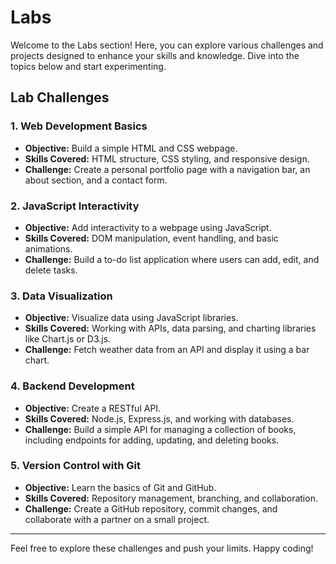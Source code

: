 # Labs

Welcome to the Labs section! Here, you can explore various challenges and projects designed to enhance your skills and knowledge. Dive into the topics below and start experimenting.

## Lab Challenges

### 1. **Web Development Basics**
- **Objective:** Build a simple HTML and CSS webpage.
- **Skills Covered:** HTML structure, CSS styling, and responsive design.
- **Challenge:** Create a personal portfolio page with a navigation bar, an about section, and a contact form.

### 2. **JavaScript Interactivity**
- **Objective:** Add interactivity to a webpage using JavaScript.
- **Skills Covered:** DOM manipulation, event handling, and basic animations.
- **Challenge:** Build a to-do list application where users can add, edit, and delete tasks.

### 3. **Data Visualization**
- **Objective:** Visualize data using JavaScript libraries.
- **Skills Covered:** Working with APIs, data parsing, and charting libraries like Chart.js or D3.js.
- **Challenge:** Fetch weather data from an API and display it using a bar chart.

### 4. **Backend Development**
- **Objective:** Create a RESTful API.
- **Skills Covered:** Node.js, Express.js, and working with databases.
- **Challenge:** Build a simple API for managing a collection of books, including endpoints for adding, updating, and deleting books.

### 5. **Version Control with Git**
- **Objective:** Learn the basics of Git and GitHub.
- **Skills Covered:** Repository management, branching, and collaboration.
- **Challenge:** Create a GitHub repository, commit changes, and collaborate with a partner on a small project.

---

Feel free to explore these challenges and push your limits. Happy coding!
